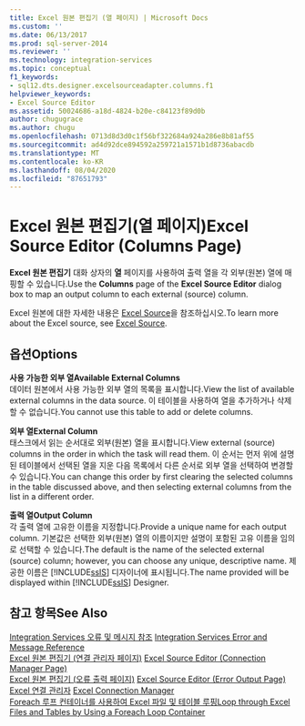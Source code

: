 ```yaml
---
title: Excel 원본 편집기 (열 페이지) | Microsoft Docs
ms.custom: ''
ms.date: 06/13/2017
ms.prod: sql-server-2014
ms.reviewer: ''
ms.technology: integration-services
ms.topic: conceptual
f1_keywords:
- sql12.dts.designer.excelsourceadapter.columns.f1
helpviewer_keywords:
- Excel Source Editor
ms.assetid: 50024686-a18d-4824-b20e-c84123f89d0b
author: chugugrace
ms.author: chugu
ms.openlocfilehash: 0713d8d3d0c1f56bf322684a924a286e8b81af55
ms.sourcegitcommit: ad4d92dce894592a259721a1571b1d8736abacdb
ms.translationtype: MT
ms.contentlocale: ko-KR
ms.lasthandoff: 08/04/2020
ms.locfileid: "87651793"
---
```

# <a name="excel-source-editor-columns-page"></a><span data-ttu-id="4b70f-102">Excel 원본 편집기(열 페이지)</span><span class="sxs-lookup"><span data-stu-id="4b70f-102">Excel Source Editor (Columns Page)</span></span>
  <span data-ttu-id="4b70f-103">**Excel 원본 편집기** 대화 상자의 **열** 페이지를 사용하여 출력 열을 각 외부(원본) 열에 매핑할 수 있습니다.</span><span class="sxs-lookup"><span data-stu-id="4b70f-103">Use the **Columns** page of the **Excel Source Editor** dialog box to map an output column to each external (source) column.</span></span>  
  
 <span data-ttu-id="4b70f-104">Excel 원본에 대한 자세한 내용은 [Excel Source](data-flow/excel-source.md)을 참조하십시오.</span><span class="sxs-lookup"><span data-stu-id="4b70f-104">To learn more about the Excel source, see [Excel Source](data-flow/excel-source.md).</span></span>  
  
## <a name="options"></a><span data-ttu-id="4b70f-105">옵션</span><span class="sxs-lookup"><span data-stu-id="4b70f-105">Options</span></span>  
 <span data-ttu-id="4b70f-106">**사용 가능한 외부 열**</span><span class="sxs-lookup"><span data-stu-id="4b70f-106">**Available External Columns**</span></span>  
 <span data-ttu-id="4b70f-107">데이터 원본에서 사용 가능한 외부 열의 목록을 표시합니다.</span><span class="sxs-lookup"><span data-stu-id="4b70f-107">View the list of available external columns in the data source.</span></span> <span data-ttu-id="4b70f-108">이 테이블을 사용하여 열을 추가하거나 삭제할 수 없습니다.</span><span class="sxs-lookup"><span data-stu-id="4b70f-108">You cannot use this table to add or delete columns.</span></span>  
  
 <span data-ttu-id="4b70f-109">**외부 열**</span><span class="sxs-lookup"><span data-stu-id="4b70f-109">**External Column**</span></span>  
 <span data-ttu-id="4b70f-110">태스크에서 읽는 순서대로 외부(원본) 열을 표시합니다.</span><span class="sxs-lookup"><span data-stu-id="4b70f-110">View external (source) columns in the order in which the task will read them.</span></span> <span data-ttu-id="4b70f-111">이 순서는 먼저 위에 설명된 테이블에서 선택된 열을 지운 다음 목록에서 다른 순서로 외부 열을 선택하여 변경할 수 있습니다.</span><span class="sxs-lookup"><span data-stu-id="4b70f-111">You can change this order by first clearing the selected columns in the table discussed above, and then selecting external columns from the list in a different order.</span></span>  
  
 <span data-ttu-id="4b70f-112">**출력 열**</span><span class="sxs-lookup"><span data-stu-id="4b70f-112">**Output Column**</span></span>  
 <span data-ttu-id="4b70f-113">각 출력 열에 고유한 이름을 지정합니다.</span><span class="sxs-lookup"><span data-stu-id="4b70f-113">Provide a unique name for each output column.</span></span> <span data-ttu-id="4b70f-114">기본값은 선택한 외부(원본) 열의 이름이지만 설명이 포함된 고유 이름을 임의로 선택할 수 있습니다.</span><span class="sxs-lookup"><span data-stu-id="4b70f-114">The default is the name of the selected external (source) column; however, you can choose any unique, descriptive name.</span></span> <span data-ttu-id="4b70f-115">제공한 이름은 [!INCLUDE[ssIS](../includes/ssis-md.md)] 디자이너에 표시됩니다.</span><span class="sxs-lookup"><span data-stu-id="4b70f-115">The name provided will be displayed within [!INCLUDE[ssIS](../includes/ssis-md.md)] Designer.</span></span>  
  
## <a name="see-also"></a><span data-ttu-id="4b70f-116">참고 항목</span><span class="sxs-lookup"><span data-stu-id="4b70f-116">See Also</span></span>  
 <span data-ttu-id="4b70f-117">[Integration Services 오류 및 메시지 참조](../../2014/integration-services/integration-services-error-and-message-reference.md) </span><span class="sxs-lookup"><span data-stu-id="4b70f-117">[Integration Services Error and Message Reference](../../2014/integration-services/integration-services-error-and-message-reference.md) </span></span>  
 <span data-ttu-id="4b70f-118">[Excel 원본 편집기 &#40;연결 관리자 페이지&#41;](../../2014/integration-services/excel-source-editor-connection-manager-page.md) </span><span class="sxs-lookup"><span data-stu-id="4b70f-118">[Excel Source Editor &#40;Connection Manager Page&#41;](../../2014/integration-services/excel-source-editor-connection-manager-page.md) </span></span>  
 <span data-ttu-id="4b70f-119">[Excel 원본 편집기 &#40;오류 출력 페이지&#41;](../../2014/integration-services/excel-source-editor-error-output-page.md) </span><span class="sxs-lookup"><span data-stu-id="4b70f-119">[Excel Source Editor &#40;Error Output Page&#41;](../../2014/integration-services/excel-source-editor-error-output-page.md) </span></span>  
 <span data-ttu-id="4b70f-120">[Excel 연결 관리자](connection-manager/excel-connection-manager.md) </span><span class="sxs-lookup"><span data-stu-id="4b70f-120">[Excel Connection Manager](connection-manager/excel-connection-manager.md) </span></span>  
 [<span data-ttu-id="4b70f-121">Foreach 루프 컨테이너를 사용하여 Excel 파일 및 테이블 루핑</span><span class="sxs-lookup"><span data-stu-id="4b70f-121">Loop through Excel Files and Tables by Using a Foreach Loop Container</span></span>](control-flow/foreach-loop-container.md)  
  
  

